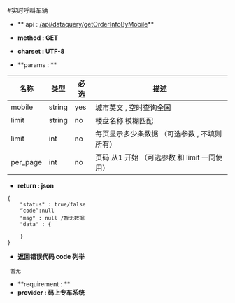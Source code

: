 #实时呼叫车辆

* ** api : [/api/dataquery/getOrderInfoByMobile](/api/dataquery/getOrderInfoByMobile)** 

* **method : GET**

* **charset : UTF-8**

* **params : **

| 名称|类型| 必选 | 描述|
| -- | -- | -- | -- |
| mobile  | string | yes | 城市英文 , 空时查询全国|
| limit  | string | no | 楼盘名称 模糊匹配|
|limit|int|no|每页显示多少条数据 （可选参数 , 不填则所有） |
|per_page|int|no|页码 从1 开始  （可选参数 和 limit 一同使用）|


* **return : json**

```
{
    "status" : true/false
    “code”:null
    "msg" : null /暂无数据 
    "data" : {

    }
}
```
* **返回错误代码 code 列举**

```
 暂无

```


* **requirement : **
* **provider : 码上专车系统**
